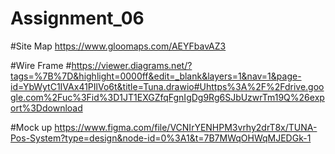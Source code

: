 # Assignment_06


#Site Map
https://www.gloomaps.com/AEYFbavAZ3


#Wire Frame
#https://viewer.diagrams.net/?tags=%7B%7D&highlight=0000ff&edit=_blank&layers=1&nav=1&page-id=YbWytC1IVAx41PIlVo6t&title=Tuna.drawio#Uhttps%3A%2F%2Fdrive.google.com%2Fuc%3Fid%3D1JT1EXGZfqFgnIgDg9Rg6SJbUzwrTm19Q%26export%3Ddownload


#Mock up
https://www.figma.com/file/VCNIrYENHPM3vrhy2drT8x/TUNA-Pos-System?type=design&node-id=0%3A1&t=7B7MWqOHWqMJEDGk-1
